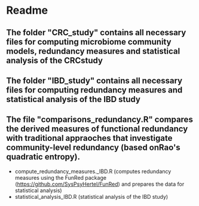 # Readme

## The folder "CRC_study" contains all necessary files for computing microbiome community models, redundancy measures and statistical analysis of the CRCstudy
## The folder "IBD_study" contains all necessary files for computing redundancy measures and statistical analysis of the IBD study
## The file "comparisons_redundancy.R" compares the derived measures of functional redundancy with traditional appraoches that investigate community-level redundancy (based onRao's quadratic entropy).
- compute_redundancy_measures._IBD.R (computes redundancy measures using the FunRed package (https://github.com/SysPsyHertel/FunRed) and prepares the data for statistical analysis)
- statistical_analysis_IBD.R (statistical analysis of the IBD study)
